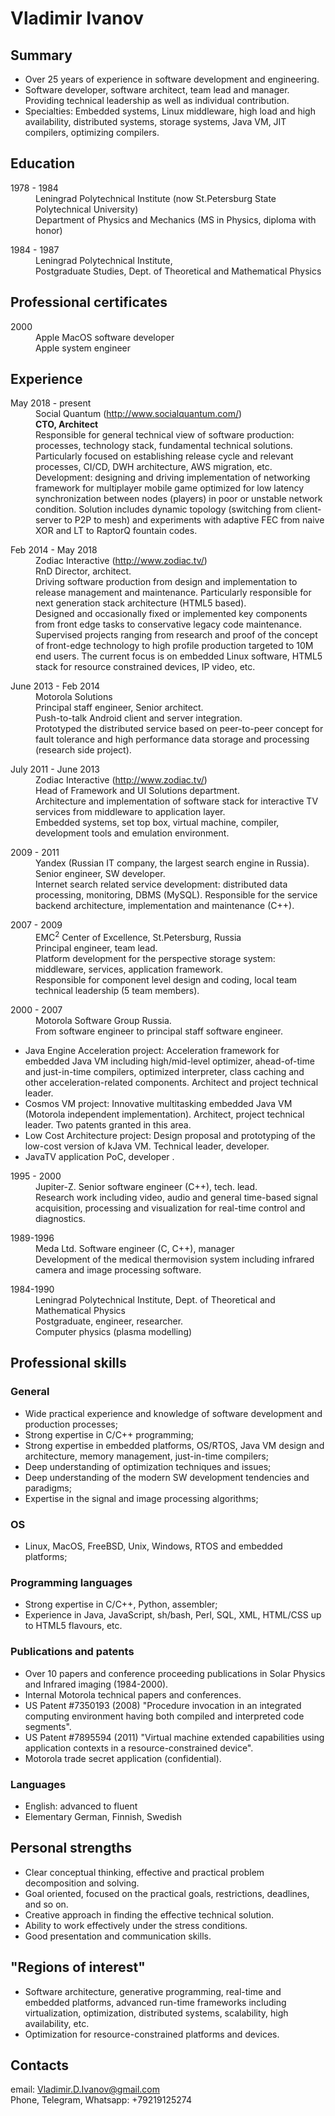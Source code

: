 <html><head><meta http-equiv="Content-Type" content="text/html; charset=UTF-8"></head><body>


<h1>Vladimir Ivanov</h1>
<h2>Summary</h2>
<ul>
<li>Over 25 years of experience in software development and engineering.</li>
<li>Software developer, software architect, team lead and manager. Providing technical leadership as well as individual contribution.</li> 
<li>Specialties: Embedded systems, Linux middleware, high load and high availability, distributed systems, storage systems, Java VM, JIT compilers, optimizing compilers.</li>
</ul> 

<h2>Education</h2>
<dl><dt>1978 - 1984</dt><dd>
Leningrad Polytechnical Institute (now St.Petersburg State Polytechnical University) <br> 
Department of Physics and Mechanics (MS in Physics, diploma with honor)  
</dd></dl>
<dl><dt>1984 - 1987</dt><dd>
Leningrad Polytechnical Institute, <br>
Postgraduate Studies, Dept. of Theoretical and Mathematical Physics  
</dd></dl>

<h2>Professional certificates</h2>
<dl><dt>2000</dt><dd>
Apple MacOS software developer <br>
Apple system engineer  
</dd></dl>

<h2>Experience</h2>
<dl><dt>May 2018 - present</dt><dd>
Social Quantum (<a href="http://www.socialquantum.com/ target="_blank">http://www.socialquantum.com/</a>)<br>
<b>CTO, Architect</b><br>
Responsible for general technical view of software production: processes, technology stack, fundamental technical solutions. Particularly focused on establishing release cycle and relevant processes, CI/CD, DWH architecture, AWS migration, etc.<br>
Development: designing and driving implementation of networking framework for multiplayer mobile game optimized for low latency synchronization between nodes (players) in poor or unstable network condition. Solution includes dynamic topology (switching from client-server to P2P to mesh) and experiments with adaptive FEC from naive XOR and LT to RaptorQ fountain codes.
</dd></dl>

<dl><dt>Feb 2014 - May 2018</dt><dd>
Zodiac Interactive (<a href="http://www.zodiac.tv/" target="_blank">http://www.zodiac.tv/</a>)<br>
RnD Director, architect.<br>
Driving software production from design and implementation to release management and maintenance. Particularly responsible for next generation stack architecture (HTML5 based).<br>
Designed and occasionally fixed or implemented key components from front edge tasks to conservative legacy code maintenance.
Supervised projects ranging from research and proof of the concept of front-edge technology to high profile production targeted to 10M end users. The current focus is on embedded Linux software, HTML5 stack for resource constrained devices, IP video, etc. 
</dd></dl>

<dl><dt>June 2013 - Feb 2014</dt><dd>
Motorola Solutions<br>
Principal staff engineer, Senior architect.<br>
Push-to-talk Android client and server integration.<br>
Prototyped the distributed service based on peer-to-peer concept for fault tolerance and high performance data storage and processing (research side project).
</dd></dl>

<dl><dt>July 2011 - June 2013</dt><dd>
Zodiac Interactive (<a href="http://www.zodiac.tv/" target="_blank">http://www.zodiac.tv/</a>)<br>
Head of Framework and UI Solutions department.<br>
Architecture and implementation of software stack for interactive TV services from middleware to application layer.<br>
Embedded systems, set top box, virtual machine, compiler, development tools and emulation environment. 
</dd></dl>

<dl><dt>2009 - 2011</dt><dd>
Yandex (Russian IT company, the largest search engine in Russia).<br>
Senior engineer, SW developer. <br>
Internet search related service development: distributed data processing, monitoring, DBMS (MySQL).
Responsible for the service backend architecture, implementation and maintenance (C++). <br>

</dd></dl>

<dl><dt>2007 - 2009</dt><dd>
EMC<sup>2</sup> Center of Excellence, St.Petersburg, Russia <br>
Principal engineer, team lead. <br>
Platform development for the perspective storage system: middleware, services, application framework. <br> 
Responsible for component level design and coding, local team technical leadership (5 team members). 
</dd></dl>
<dl><dt>2000 - 2007</dt><dd>
Motorola Software Group Russia. <br> 
From software engineer to principal staff software engineer.
</dd></dl>
<ul><li>Java Engine Acceleration project: Acceleration framework for embedded Java VM including high/mid-level 
optimizer, ahead-of-time and just-in-time compilers, optimized 
interpreter, class caching and other acceleration-related components. Architect and project technical leader. 
</li><li>Cosmos VM project: Innovative multitasking embedded Java VM (Motorola independent implementation). Architect, project technical leader. Two patents granted in this area.
</li><li>Low Cost Architecture project: Design proposal and prototyping of the low-cost version of kJava VM. Technical leader, developer. 
</li><li>JavaTV application PoC, developer .
</li></ul>
<dl><dt>1995 - 2000</dt><dd>
Jupiter-Z. Senior software engineer (C++), tech. lead.<br> 
Research work including video, audio and general time-based signal acquisition, 
processing and visualization for real-time control and diagnostics. <br>
</dd></dl>

<dl><dt>1989-1996</dt><dd>
Meda Ltd. Software engineer (C, C++), manager <br> 
Development of the medical thermovision system including infrared camera and 
image processing software.  
</dd></dl>

<dl><dt>1984-1990</dt><dd>
Leningrad Polytechnical Institute, Dept. of Theoretical and Mathematical Physics <br>
Postgraduate, engineer, researcher. <br>
Computer physics (plasma modelling) 
</dd></dl>

<h2>Professional skills</h2>
<h3>General</h3>
<ul>
<li>Wide practical experience and knowledge of software development and production processes;
</li><li>Strong expertise in C/C++ programming;
</li><li>Strong expertise in embedded platforms, OS/RTOS, Java VM design and architecture, memory management, just-in-time compilers;  
</li><li>Deep understanding of optimization techniques and issues;  
</li><li>Deep understanding of the modern SW development tendencies and paradigms;  
</li><li>Expertise in the signal and image processing algorithms;  
</li></ul>

<h3>OS</h3>
<ul><li>Linux, MacOS, FreeBSD, Unix, Windows, RTOS and embedded platforms;  
</li></ul>

<h3>Programming languages</h3>
<ul><li>Strong expertise in C/C++, Python, assembler;  
</li><li>Experience in Java, JavaScript, sh/bash, Perl, SQL, XML, HTML/CSS up to HTML5 flavours, etc.  
</li></ul>

<h3>Publications and patents</h3>
<ul><li>Over 10 papers and conference proceeding publications in Solar Physics and Infrared imaging (1984-2000). 
</li><li>Internal Motorola technical papers and conferences.  
</li><li>US Patent #7350193 (2008) "Procedure invocation in an 
integrated computing environment having both compiled and interpreted 
code segments".
</li><li>US Patent #7895594 (2011) "Virtual machine extended capabilities using application contexts in a resource-constrained device".
</li><li>Motorola trade secret application (confidential).
</li></ul>

<h3>Languages</h3>
<ul><li>English: advanced to fluent
</li><li>Elementary German, Finnish, Swedish
</li></ul>

<h2>Personal strengths</h2>
<ul><li>Clear conceptual thinking, effective and practical problem decomposition and solving.
</li><li>Goal oriented, focused on the practical goals, restrictions, deadlines, and so on.
</li><li>Creative approach in finding the effective technical solution.  
</li><li>Ability to work effectively under the stress conditions.  
</li><li>Good presentation and communication skills.  
</li></ul>

<h2>"Regions of interest"</h2>
<ul><li>Software architecture, generative programming, real-time and 
embedded platforms, advanced run-time frameworks including 
virtualization, optimization, distributed systems, 
scalability, high availability, etc.  
</li><li>Optimization for resource-constrained platforms and devices.  
</li></ul>

<h2> Contacts</h2>
<p>
    email: <a href="mailto:Vladimir.D.Ivanov@gmail.com" target="_blank">Vladimir.D.Ivanov@gmail.com</a> 
    <br>
    Phone, Telegram, Whatsapp: +79219125274
</p>
</body></html>
